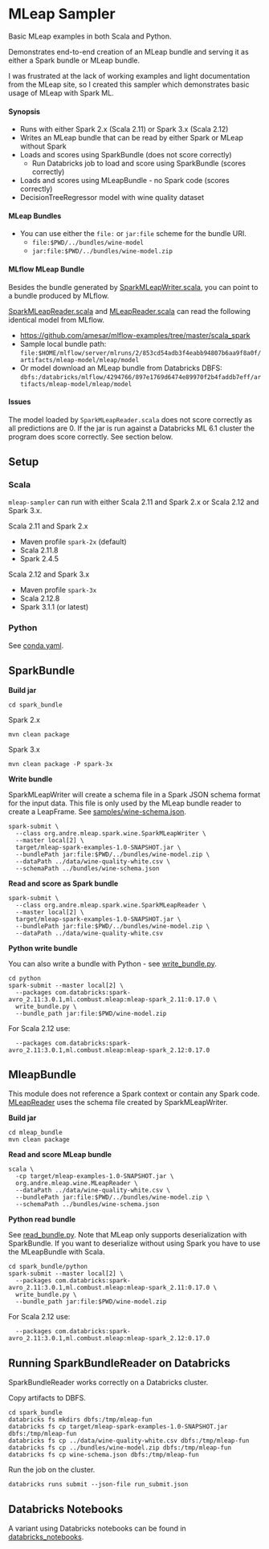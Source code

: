 # MLeap Sampler

Basic MLeap examples in both Scala and Python.

Demonstrates end-to-end creation of an MLeap bundle and serving it as either a Spark bundle or MLeap bundle.

I was frustrated at the lack of working examples and light documentation from the MLeap site, so I created this sampler which demonstrates basic usage of MLeap with Spark ML.

#### Synopsis
* Runs with either Spark 2.x (Scala 2.11) or Spark 3.x (Scala 2.12)
* Writes an MLeap bundle that can be read by either Spark or MLeap without Spark
* Loads and scores using SparkBundle (does not score correctly)
  * Run Databricks job to load and score using SparkBundle (scores correctly)
* Loads and scores using MLeapBundle - no Spark code (scores correctly)
* DecisionTreeRegressor model with wine quality dataset

#### MLeap Bundles
* You can use either the `file:` or `jar:file` scheme for the bundle URI.
  * `file:$PWD/../bundles/wine-model`
  * `jar:file:$PWD/../bundles/wine-model.zip`

#### MLflow MLeap Bundle

Besides the bundle generated by [SparkMLeapWriter.scala](spark_bundle/src/main/scala/org/andre/mleap/spark/wine/SparkMLeapWriter.scala),
you can point to a bundle produced by MLflow.

[SparkMLeapReader.scala](spark_bundle/src/main/scala/org/andre/mleap/spark/wine/SparkMLReader.scala) and [MLeapReader.scala](mleap_bundle/src/main/scala/org/andre/mleap/wine/MLeapReader.scala) can read the following identical model from MLflow.
  * https://github.com/amesar/mlflow-examples/tree/master/scala_spark
  * Sample local bundle path: `file:$HOME/mlflow/server/mlruns/2/853cd54adb3f4eabb94807b6aa9f8a0f/artifacts/mleap-model/mleap/model`
  * Or model download an MLeap bundle from Databricks DBFS: `dbfs:/databricks/mlflow/4294766/897e1769d6474e89970f2b4faddb7eff/artifacts/mleap-model/mleap/model`

#### Issues

The model loaded by `SparkMLeapReader.scala` does not score correctly as all predictions are 0.
If the jar is run against a Databricks ML 6.1 cluster the program does score correctly. See section below.

## Setup

### Scala

`mleap-sampler` can run with either Scala 2.11 and Spark 2.x or Scala 2.12 and Spark 3.x.

Scala 2.11 and Spark 2.x
* Maven profile `spark-2x` (default)
* Scala 2.11.8
* Spark 2.4.5

Scala 2.12 and Spark 3.x
* Maven profile `spark-3x`
* Scala 2.12.8
* Spark 3.1.1 (or latest)

### Python

See [conda.yaml](conda.yaml).

## SparkBundle
**Build jar**

`cd spark_bundle`

Spark 2.x
```
mvn clean package
```
Spark 3.x
```
mvn clean package -P spark-3x
```

**Write bundle**

SparkMLeapWriter will create a schema file in a Spark JSON schema format for the input data.
This file is only used by the MLeap bundle reader to create a LeapFrame.
See [samples/wine-schema.json](samples/wine-schema.json).

```
spark-submit \
  --class org.andre.mleap.spark.wine.SparkMLeapWriter \
  --master local[2] \
  target/mleap-spark-examples-1.0-SNAPSHOT.jar \
  --bundlePath jar:file:$PWD/../bundles/wine-model.zip \
  --dataPath ../data/wine-quality-white.csv \
  --schemaPath ../bundles/wine-schema.json
```

**Read and score as Spark bundle**
```
spark-submit \
  --class org.andre.mleap.spark.wine.SparkMLeapReader \
  --master local[2] \
  target/mleap-spark-examples-1.0-SNAPSHOT.jar \
  --bundlePath jar:file:$PWD/../bundles/wine-model.zip \
  --dataPath ../data/wine-quality-white.csv
```

**Python write bundle**

You can also write a bundle with Python - see [write_bundle.py](spark_bundle/python/write_bundle.py).
```
cd python
spark-submit --master local[2] \
  --packages com.databricks:spark-avro_2.11:3.0.1,ml.combust.mleap:mleap-spark_2.11:0.17.0 \
  write_bundle.py \
  --bundle_path jar:file:$PWD/wine-model.zip
```

For Scala 2.12 use:
```
  --packages com.databricks:spark-avro_2.11:3.0.1,ml.combust.mleap:mleap-spark_2.12:0.17.0 
```

## MleapBundle

This module does not reference a Spark context or contain any Spark code.
[MLeapReader](mleap_bundle/src/main/scala/org/andre/mleap/wine/MLeapReader.scala)  uses the schema file created by SparkMLeapWriter.

**Build jar**

```
cd mleap_bundle
mvn clean package
```

**Read and score MLeap bundle**
```
scala \
  -cp target/mleap-examples-1.0-SNAPSHOT.jar \
  org.andre.mleap.wine.MLeapReader \
  --dataPath ../data/wine-quality-white.csv \
  --bundlePath jar:file:$PWD/../bundles/wine-model.zip \
  --schemaPath ../bundles/wine-schema.json
```

**Python read bundle**

See [read_bundle.py](spark_bundle/python/read_bundle.py).
Note that MLeap only supports deserialization with SparkBundle.
If you want to deserialize without using Spark you have to use the MLeapBundle with Scala.
```
cd spark_bundle/python
spark-submit --master local[2] \
  --packages com.databricks:spark-avro_2.11:3.0.1,ml.combust.mleap:mleap-spark_2.11:0.17.0 \
  write_bundle.py \
  --bundle_path jar:file:$PWD/wine-model.zip
```
For Scala 2.12 use:
```
  --packages com.databricks:spark-avro_2.11:3.0.1,ml.combust.mleap:mleap-spark_2.12:0.17.0 
```

## Running SparkBundleReader on Databricks

SparkBundleReader works correctly on a Databricks cluster.

Copy artifacts to DBFS.
```
cd spark_bundle
databricks fs mkdirs dbfs:/tmp/mleap-fun
databricks fs cp target/mleap-spark-examples-1.0-SNAPSHOT.jar dbfs:/tmp/mleap-fun
databricks fs cp ../data/wine-quality-white.csv dbfs:/tmp/mleap-fun
databricks fs cp ../bundles/wine-model.zip dbfs:/tmp/mleap-fun
databricks fs cp wine-schema.json dbfs:/tmp/mleap-fun
```

Run the job on the cluster.
```
databricks runs submit --json-file run_submit.json
```

## Databricks Notebooks

A variant using Databricks notebooks can be found in [databricks_notebooks](databricks_notebooks).
